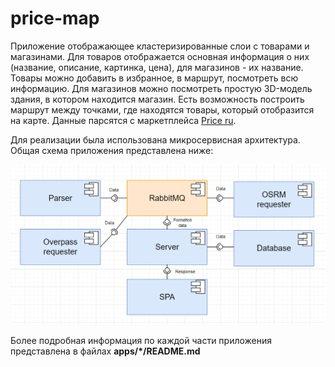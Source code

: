# price-map

Приложение отображающее кластеризированные слои с товарами и магазинами. Для товаров отображается основная информация о них (название, описание, картинка, цена), для магазинов - их название. Товары можно добавить в избранное, в маршрут, посмотреть всю информацию. Для магазинов можно посмотреть простую 3D-модель здания, в котором находится магазин. Есть возможность построить маршрут между точками, где находятся товары, который отобразится на карте. Данные парсятся с маркетплейса [Price ru](https://price.ru/). 

Для реализации была использована микросервисная архитектура. Общая схема приложения представлена ниже:

![Принцип работы](./diagram.png "Принцип работы")

Более подробная информация по каждой части приложения представлена в файлах **apps/\*/README.md**
